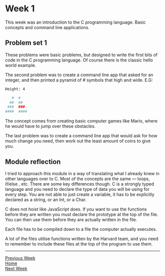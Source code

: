 # Week 1

This week was an introduction to the C programming language. Basic concepts and command line applications.

## Problem set 1

These problems were basic problems, but designed to write the first bits of code in the C programming language. Of course there is the classic hello world example. 

The second problem was to create a command line app that asked for an integer, and then printed a pyramid of # symbols that high and wide. E.G:

```bash
Height: 4

   #  #
  ##  ##
 ###  ###
####  ####

```
The concept comes from creating basic computer games like Mario, where he would have to jump over these obstacles.

The last problem was to create a command line app that would ask for how much change you need, then work out the least amount of coins to give you.


## Module reflection

I tried to approach this module in a way of translating what I already knew in other languages over to C. Most of the concepts are the same — loops, if/else , etc.  There are some key differences though. C is a strongly typed language and you need to declare the type of data you will be using for every step. You are not able to just create a variable, it has to be explicitly declared as a string, or an Int, or a Char.

C does not hoist like JavaScript does. If you want to use the functions before they are written you must declare the prototype at the top of the file. You can then use them before they are actually written in the file.

Each file has to be compiled down to a file the computer actually executes.

A lot of the files utilise functions written by the Harvard team, and you need to remember to include these files at the top of the program to use them.

--- 
[Previous Week](https://github.com/jonesandy/cs-50/week-0.md)  
[Home](https://github.com/jonesandy/cs-50)    
[Next Week](https://github.com/jonesandy/cs-50/week-2.md)  
